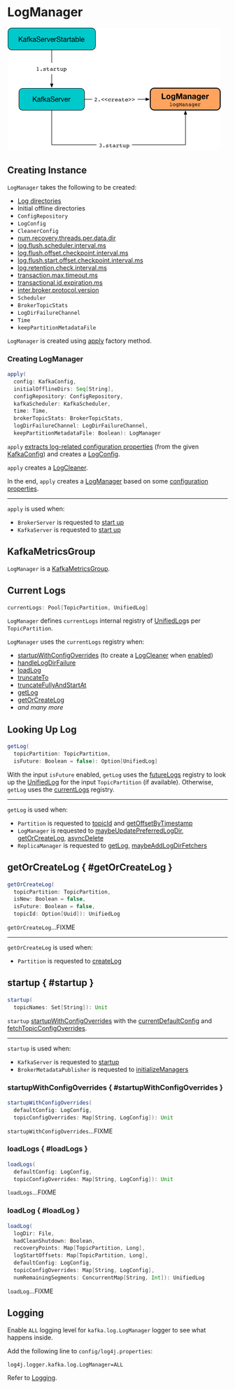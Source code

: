 # LogManager

![LogManager and KafkaServer](../images/LogManager.png)

## Creating Instance

`LogManager` takes the following to be created:

* <span id="logDirs"> [Log directories](../KafkaConfig.md#logDirs)
* <span id="initialOfflineDirs"> Initial offline directories
* <span id="configRepository"> `ConfigRepository`
* <span id="initialDefaultConfig"> `LogConfig`
* <span id="cleanerConfig"> `CleanerConfig`
* <span id="recoveryThreadsPerDataDir"> [num.recovery.threads.per.data.dir](../KafkaConfig.md#numRecoveryThreadsPerDataDir)
* <span id="flushCheckMs"> [log.flush.scheduler.interval.ms](../KafkaConfig.md#logFlushSchedulerIntervalMs)
* <span id="flushRecoveryOffsetCheckpointMs"> [log.flush.offset.checkpoint.interval.ms](../KafkaConfig.md#logFlushOffsetCheckpointIntervalMs)
* <span id="flushStartOffsetCheckpointMs"> [log.flush.start.offset.checkpoint.interval.ms](../KafkaConfig.md#logFlushStartOffsetCheckpointIntervalMs)
* <span id="retentionCheckMs"> [log.retention.check.interval.ms](../KafkaConfig.md#logCleanupIntervalMs)
* <span id="maxTransactionTimeoutMs"> [transaction.max.timeout.ms](../KafkaConfig.md#transactionMaxTimeoutMs)
* <span id="maxPidExpirationMs"> [transactional.id.expiration.ms](../KafkaConfig.md#transactionalIdExpirationMs)
* <span id="interBrokerProtocolVersion"> [inter.broker.protocol.version](../KafkaConfig.md#interBrokerProtocolVersion)
* <span id="scheduler"> `Scheduler`
* <span id="brokerTopicStats"> `BrokerTopicStats`
* <span id="logDirFailureChannel"> `LogDirFailureChannel`
* <span id="time"> `Time`
* <span id="keepPartitionMetadataFile"> `keepPartitionMetadataFile`

`LogManager` is created using [apply](#apply) factory method.

### <span id="apply"> Creating LogManager

```scala
apply(
  config: KafkaConfig,
  initialOfflineDirs: Seq[String],
  configRepository: ConfigRepository,
  kafkaScheduler: KafkaScheduler,
  time: Time,
  brokerTopicStats: BrokerTopicStats,
  logDirFailureChannel: LogDirFailureChannel,
  keepPartitionMetadataFile: Boolean): LogManager
```

`apply` [extracts log-related configuration properties](LogConfig.md#extractLogConfigMap) (from the given [KafkaConfig](../KafkaConfig.md)) and creates a [LogConfig](LogConfig.md).

`apply` creates a [LogCleaner](LogCleaner.md#cleanerConfig).

In the end, `apply` creates a [LogManager](#creating-instance) based on some [configuration properties](../KafkaConfig.md).

---

`apply` is used when:

* `BrokerServer` is requested to [start up](../kraft/BrokerServer.md#logManager)
* `KafkaServer` is requested to [start up](../broker/KafkaServer.md#logManager)

## <span id="KafkaMetricsGroup"> KafkaMetricsGroup

`LogManager` is a [KafkaMetricsGroup](../metrics/KafkaMetricsGroup.md).

## <span id="currentLogs"> Current Logs

```scala
currentLogs: Pool[TopicPartition, UnifiedLog]
```

`LogManager` defines `currentLogs` internal registry of [UnifiedLog](UnifiedLog.md)s per `TopicPartition`.

`LogManager` uses the `currentLogs` registry when:

* [startupWithConfigOverrides](#startupWithConfigOverrides) (to create a [LogCleaner](LogCleaner.md) when [enabled](CleanerConfig.md#enableCleaner))
* [handleLogDirFailure](#handleLogDirFailure)
* [loadLog](#loadLog)
* [truncateTo](#truncateTo)
* [truncateFullyAndStartAt](#truncateFullyAndStartAt)
* [getLog](#getLog)
* [getOrCreateLog](#getOrCreateLog)
* _and many more_

## <span id="getLog"> Looking Up Log

```scala
getLog(
  topicPartition: TopicPartition,
  isFuture: Boolean = false): Option[UnifiedLog]
```

With the input `isFuture` enabled, `getLog` uses the [futureLogs](#futureLogs) registry to look up the [UnifiedLog](UnifiedLog.md) for the input `TopicPartition` (if available). Otherwise, `getLog` uses the [currentLogs](#currentLogs) registry.

---

`getLog` is used when:

* `Partition` is requested to [topicId](../Partition.md#topicId) and [getOffsetByTimestamp](../Partition.md#getOffsetByTimestamp)
* `LogManager` is requested to [maybeUpdatePreferredLogDir](#maybeUpdatePreferredLogDir), [getOrCreateLog](#getOrCreateLog), [asyncDelete](#asyncDelete)
* `ReplicaManager` is requested to [getLog](../ReplicaManager.md#getLog), [maybeAddLogDirFetchers](../ReplicaManager.md#maybeAddLogDirFetchers)

## getOrCreateLog { #getOrCreateLog }

```scala
getOrCreateLog(
  topicPartition: TopicPartition,
  isNew: Boolean = false,
  isFuture: Boolean = false,
  topicId: Option[Uuid]): UnifiedLog
```

`getOrCreateLog`...FIXME

---

`getOrCreateLog` is used when:

* `Partition` is requested to [createLog](../Partition.md#createLog)

## startup { #startup }

```scala
startup(
  topicNames: Set[String]): Unit
```

`startup` [startupWithConfigOverrides](#startupWithConfigOverrides) with the [currentDefaultConfig](#currentDefaultConfig) and [fetchTopicConfigOverrides](#fetchTopicConfigOverrides).

---

`startup` is used when:

* `KafkaServer` is requested to [startup](../broker/KafkaServer.md#startup)
* `BrokerMetadataPublisher` is requested to [initializeManagers](../metadata/BrokerMetadataPublisher.md#initializeManagers)

### startupWithConfigOverrides { #startupWithConfigOverrides }

```scala
startupWithConfigOverrides(
  defaultConfig: LogConfig,
  topicConfigOverrides: Map[String, LogConfig]): Unit
```

`startupWithConfigOverrides`...FIXME

### loadLogs { #loadLogs }

```scala
loadLogs(
  defaultConfig: LogConfig,
  topicConfigOverrides: Map[String, LogConfig]): Unit
```

`loadLogs`...FIXME

### loadLog { #loadLog }

```scala
loadLog(
  logDir: File,
  hadCleanShutdown: Boolean,
  recoveryPoints: Map[TopicPartition, Long],
  logStartOffsets: Map[TopicPartition, Long],
  defaultConfig: LogConfig,
  topicConfigOverrides: Map[String, LogConfig],
  numRemainingSegments: ConcurrentMap[String, Int]): UnifiedLog
```

`loadLog`...FIXME

## Logging

Enable `ALL` logging level for `kafka.log.LogManager` logger to see what happens inside.

Add the following line to `config/log4j.properties`:

```text
log4j.logger.kafka.log.LogManager=ALL
```

Refer to [Logging](../logging.md).
